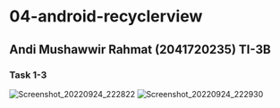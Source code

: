 ﻿# 04-android-recyclerview
 
 ## Andi Mushawwir Rahmat (2041720235) TI-3B
 
 ### Task 1-3
![Screenshot_20220924_222822](https://user-images.githubusercontent.com/75873471/192106217-9388a928-3afd-4a47-b8de-6c2c661846bd.png)
![Screenshot_20220924_222930](https://user-images.githubusercontent.com/75873471/192106219-15ae0958-d517-4641-afd3-1a5ef61f1edb.png)
